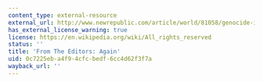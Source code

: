 ```yaml
---
content_type: external-resource
external_url: http://www.newrepublic.com/article/world/81058/genocide-in-darfur-again
has_external_license_warning: true
license: https://en.wikipedia.org/wiki/All_rights_reserved
status: ''
title: 'From The Editors: Again'
uid: 0c7225eb-a4f9-4cfc-bedf-6cc4d62f3f7a
wayback_url: ''
---
```

